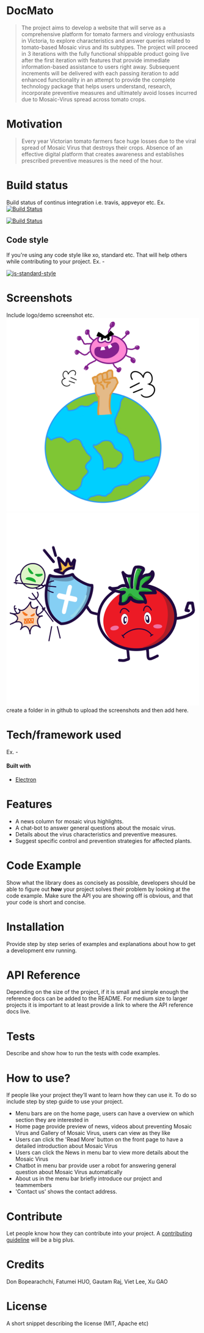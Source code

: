# DocMato
>The project aims to develop a website that will serve as a comprehensive platform for tomato farmers and virology enthusiasts in Victoria, to explore characteristics and answer queries related to tomato-based Mosaic virus and its subtypes. The project will proceed in 3 iterations with the fully functional shippable product going live after the first iteration with features that provide immediate information-based assistance to users right away. Subsequent increments will be delivered with each passing iteration to add enhanced functionality in an attempt to provide the complete technology package that helps users understand, research, incorporate preventive measures and ultimately avoid losses incurred due to Mosaic-Virus spread across tomato crops.

# Motivation
>Every year Victorian tomato farmers face huge losses due to the viral spread of Mosaic Virus that destroys their crops. Absence of an effective digital platform that creates
awareness and establishes prescribed preventive measures is the need of the hour.

# Build status
Build status of continus integration i.e. travis, appveyor etc. Ex. 
[![Build Status](https://travis-ci.org/joemccann/dillinger.svg?branch=master)](https://travis-ci.org/joemccann/dillinger)


[![Build Status](https://travis-ci.org/akashnimare/foco.svg?branch=master)](https://travis-ci.org/akashnimare/foco)

## Code style
If you're using any code style like xo, standard etc. That will help others while contributing to your project. Ex. -

[![js-standard-style](https://img.shields.io/badge/code%20style-standard-brightgreen.svg?style=flat)](https://github.com/feross/standard)

# Screenshots
Include logo/demo screenshot etc.
![image](https://github.com/tailv123/docmato/raw/master/Logo.png)
![image](https://github.com/tailv123/docmato/raw/master/IMG_1654.PNG)
create a folder in in github to upload the screenshots and then add here.

# Tech/framework used
Ex. -
#### Built with
- [Electron](https://electron.atom.io)

# Features

  - A news column for mosaic virus highlights.
  - A chat-bot to answer general questions about the mosaic virus.
  - Details about the virus characteristics and preventive measures.
  - Suggest specific control and  prevention strategies for affected plants.

# Code Example
Show what the library does as concisely as possible, developers should be able to figure out **how** your project solves their problem by looking at the code example. Make sure the API you are showing off is obvious, and that your code is short and concise.

# Installation

Provide step by step series of examples and explanations about how to get a development env running.

# API Reference
Depending on the size of the project, if it is small and simple enough the reference docs can be added to the README. For medium size to larger projects it is important to at least provide a link to where the API reference docs live.

# Tests
Describe and show how to run the tests with code examples.

# How to use?
If people like your project they’ll want to learn how they can use it. To do so include step by step guide to use your project.
 - Menu bars are on the home page, users can have a overview on which section they are interested in
 - Home page provide preview of news, videos about preventing Mosaic Virus and Gallery of Mosaic Virus, users can view as they like
 - Users can click the 'Read More' button on the front page to have a detailed introduction about Mosaic Virus
 - Users can click the News in menu bar to view more details about the Mosaic Virus
 - Chatbot in menu bar provide user a robot for answering general question about Mosaic Virus automatically
 - About us in the menu bar briefly introduce our project and teammembers
 - 'Contact us' shows the contact address.

# Contribute
Let people know how they can contribute into your project. A [contributing guideline](https://github.com/zulip/zulip-electron/blob/master/CONTRIBUTING.md) will be a big plus.

# Credits
Don Bopearachchi, Fatumei HUO, Gautam Raj, Viet Lee, Xu GAO

# License
A short snippet describing the license (MIT, Apache etc)




